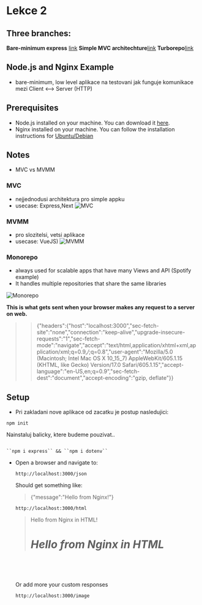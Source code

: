 # Lekce 2
## Three branches:

**Bare-minimum express** [link]()
**Simple MVC architechture**[link]()
**Turborepo**[link]()

## Node.js and Nginx Example

- bare-minimum, low level aplikace na testovani jak funguje komunikace mezi Client <--> Server (HTTP)

## Prerequisites

- Node.js installed on your machine. You can download it [here](https://nodejs.org/).
- Nginx installed on your machine. You can follow the installation instructions for [Ubuntu/Debian](https://nginx.org/en/linux_packages.html#Ubuntu)

## Notes

- MVC vs MVMM
### MVC 
- nejjednodusi architektura pro simple appku
- usecase: Express,Next
![MVC](https://media.geeksforgeeks.org/wp-content/uploads/20230927120218/mvc.png)

### MVMM 
- pro slozitelsi, vetsi aplikace
-  usecase: VueJS)
![MVMM](https://012.vuejs.org/images/mvvm.png)

### Monorepo 
- always used for scalable apps that have many Views and API (Spotify example)
- It handles multiple repositories that share the same libraries

![Monorepo](https://www.workingsoftware.dev/content/images/size/w1200/2022/10/monorepo-2.png)

**This is what gets sent when your browser makes any request to a server on web.**
>
>> {"headers":{"host":"localhost:3000","sec-fetch-site":"none","connection":"keep-alive","upgrade-insecure-requests":"1","sec-fetch-mode":"navigate","accept":"text/html,application/xhtml+xml,application/xml;q=0.9,*/*;q=0.8","user-agent":"Mozilla/5.0 (Macintosh; Intel Mac OS X 10_15_7) AppleWebKit/605.1.15 (KHTML, like Gecko) Version/17.0 Safari/605.1.15","accept-language":"en-US,en;q=0.9","sec-fetch-dest":"document","accept-encoding":"gzip, deflate"}}

## Setup

- Pri zakladani nove aplikace od zacatku je postup nasledujici:

```
npm init
```

Nainstaluj balicky, ktere budeme pouzivat..

```

``npm i express`` && ``npm i dotenv``

```

- Open a browser and navigate to:

    ``http://localhost:3000/json``

    Should get something like: 
    > {"message":"Hello from Nginx!"}

    ``http://localhost:3000/html``
    > Hello from Nginx in HTML! *<h1>Hello from Nginx in HTML<h1>*
    

    Or add more your custom responses

    ``http://localhost:3000/image``
